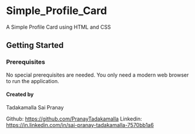 # Simple_Profile_Card
A Simple Profile Card using HTML and CSS


## Getting Started

### Prerequisites

No special prerequisites are needed. You only need a modern web browser to run the application.

#### Created by

Tadakamalla Sai Pranay


Github: https://github.com/PranayTadakamalla
Linkedin: https://in.linkedin.com/in/sai-pranay-tadakamalla-7570bb1a6

